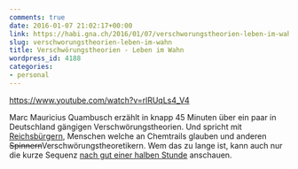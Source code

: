 ```yaml
---
comments: true
date: 2016-01-07 21:02:17+00:00
link: https://habi.gna.ch/2016/01/07/verschworungstheorien-leben-im-wahn/
slug: verschworungstheorien-leben-im-wahn
title: Verschwörungstheorien - Leben im Wahn
wordpress_id: 4188
categories:
- personal
---
```


https://www.youtube.com/watch?v=rlRUqLs4_V4

Marc Mauricius Quambusch erzählt in knapp 45 Minuten über ein paar in Deutschland gängigen Verschwörungstheorien. Und spricht mit [Reichsbürgern](https://de.wikipedia.org/wiki/Reichsbürgerbewegung), Menschen welche an Chemtrails glauben und anderen <del>Spinnern</del>Verschwörungstheoretikern. Wem das zu lange ist, kann auch nur die kurze Sequenz [nach gut einer halben Stunde](https://www.youtube.com/watch?v=rlRUqLs4_V4&feature=youtu.be&t=33m40s) anschauen.
